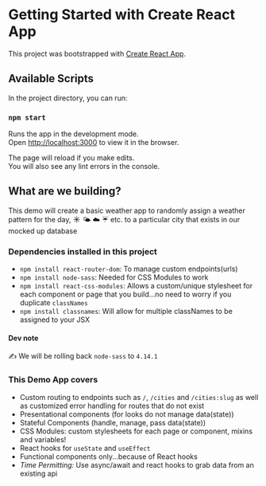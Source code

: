 # Getting Started with Create React App

This project was bootstrapped with [Create React App](https://github.com/facebook/create-react-app).

## Available Scripts

In the project directory, you can run:

### `npm start`

Runs the app in the development mode.\
Open [http://localhost:3000](http://localhost:3000) to view it in the browser.

The page will reload if you make edits.\
You will also see any lint errors in the console.

## What are we building?

This demo will create a basic weather app to randomly assign a weather pattern for the day, **:sunny:** :sun_behind_small_cloud: :cloud: :umbrella: etc. to a particular city that exists in our mocked up database

### Dependencies installed in this project

- `npm install react-router-dom`: To manage custom endpoints(urls)
- `npm install node-sass`: Needed for CSS Modules to work
- `npm install react-css-modules`: Allows a custom/unique stylesheet for each component or page that you build...no need to worry if you duplicate `classNames`
- `npm install classnames`: Will allow for multiple classNames to be assigned to your JSX

#### Dev note

:writing_hand: We will be rolling back `node-sass` to `4.14.1`

### This Demo App covers

- Custom routing to endpoints such as `/`, `/cities` and `/cities:slug` as well as customized error handling for routes that do not exist
- Presentational components (for looks do not manage data(state))
- Stateful Components (handle, manage, pass data(state))
- CSS Modules: custom stylesheets for each page or component, mixins and variables!
- React hooks for `useState` and `useEffect`
- Functional components only...because of React hooks
- _Time Permitting:_ Use async/await and react hooks to grab data from an existing api
